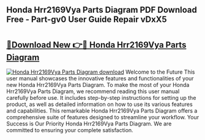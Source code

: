 ## Honda Hrr2169Vya Parts Diagram PDF Download Free - Part-gv0 User Guide Repair vDxX5

# <h2><a href="http://dfny2b.blite.top/?on=Honda+Hrr2169Vya+Parts+Diagram">🔗Download New 👉🔴 Honda Hrr2169Vya Parts Diagram</a></h2>

[![Honda Hrr2169Vya Parts Diagram download](https://i.imgur.com/lujVjoI.png)](http://dfny2b.blite.top/?on=Honda+Hrr2169Vya+Parts+Diagram)
Welcome to the Future This user manual showcases the innovative features and functionalities of your new Honda Hrr2169Vya Parts Diagram. To make the most of your Honda Hrr2169Vya Parts Diagram, we recommend reading this user manual carefully before use. It includes step-by-step instructions for setting up the product, as well as detailed information on how to use its various features and capabilities. This remarkable Honda Hrr2169Vya Parts Diagram offers a comprehensive suite of features designed to streamline your workflow. Your Success is Our Priority Honda Hrr2169Vya Parts Diagram. We are committed to ensuring your complete satisfaction.
